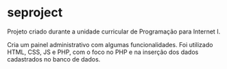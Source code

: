 # seproject

Projeto criado durante a unidade curricular de Programação para Internet I.

Cria um painel administrativo com algumas funcionalidades. Foi utilizado HTML, CSS, JS e PHP, com o foco no PHP e na inserção dos dados cadastrados no banco de dados.

